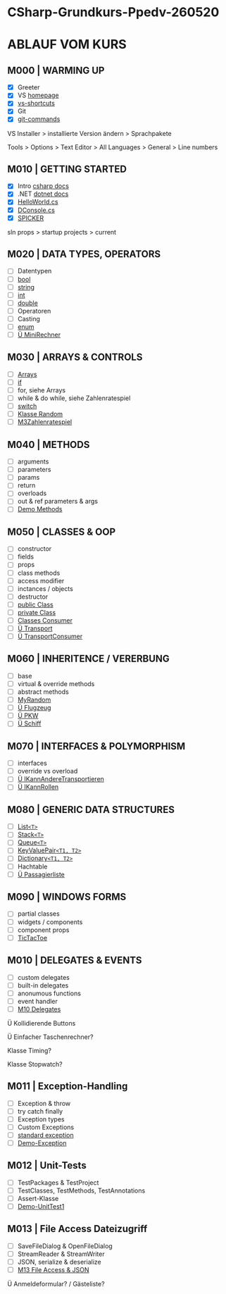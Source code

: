 ﻿# CSharp-Grundkurs-Ppedv-260520

# ABLAUF VOM KURS

## M000 | WARMING UP

- [x] Greeter
- [x] VS [homepage](https://visualstudio.microsoft.com/de/)
- [x] [vs-shortcuts](VS-SHORTCUTS.md)
- [x] Git
- [x] [git-commands](GIT-COMMANDS.md)

VS Installer > installierte Version ändern > Sprachpakete

Tools > Options > Text Editor > All Languages > General > Line numbers

## M010 | GETTING STARTED

- [x] Intro [csharp docs](https://docs.microsoft.com/de-de/dotnet/csharp/)
- [x] .NET [dotnet docs](https://docs.microsoft.com/de-de/dotnet/api/?view=netframework-4.8)
- [x] [HelloWorld.cs](M01HelloWorld/HelloWorld.cs)
- [x] [DConsole.cs](M01Demo-Console/DConsole.cs)
- [x] [SPICKER](CSHARP-CHEATSHEET.md)

sln props > startup projects > current

## M020 | DATA TYPES, OPERATORS

- [ ] Datentypen
- [ ] [bool](../CS-GK-VC-V/M2DataTypesLib/MyBool.cs)
- [ ] [string](../CS-GK-VC-V/M2DataTypesLib/MyString.cs)
- [ ] [int](../CS-GK-VC-V/M2DataTypesLib/MyInt.cs)
- [ ] [double](../CS-GK-VC-V/M2DataTypesLib/MyDouble.cs)
- [ ] Operatoren
- [ ] Casting
- [ ] [enum](../CS-GK-VC-V/M2DataTypesLib/MyEnum.cs)
- [ ] [Ü MiniRechner](../CS-GK-VC-V/M2MiniRechner/M2MiniRechner.cs)

## M030 | ARRAYS & CONTROLS

- [ ] [Arrays](../CS-GK-VC-V/M3ArrayNControls/MyArray.cs)
- [ ] [if](../CS-GK-VC-V/M3ArrayNControls/MyIf.cs)
- [ ] for, siehe Arrays
- [ ] while & do while, siehe Zahlenratespiel
- [ ] [switch](../CS-GK-VC-V/M3ArrayNControls/MySwitch.cs)
- [ ] [Klasse Random](../CS-GK-VC-V/M3ArrayNControls/MyRandom.cs)
- [ ] [M3Zahlenratespiel](../CS-GK-VC-V/M3Zahlenratespiel/M3Zahlenraten.cs)

## M040 | METHODS

- [ ] arguments
- [ ] parameters
- [ ] params
- [ ] return
- [ ] overloads
- [ ] out & ref parameters & args
- [ ] [Demo Methods](../CS-GK-VC-V/M4Methods/M4Methods.cs)

## M050 | CLASSES & OOP

- [ ] constructor
- [ ] fields
- [ ] props
- [ ] class methods
- [ ] access modifier
- [ ] inctances / objects
- [ ] destructor
- [ ] [public Class](../CS-GK-VC-V/M5Classes/Detail.cs) <!-- der bessere Name: MyClassWFields -->
- [ ] [private Class](../CS-GK-VC-V/M5Classes/Umrechnung.cs)
- [ ] [Classes Consumer](../CS-GK-VC-V/M5ClassesConsumer/M5ClassesConsumer.cs)
- [ ] [Ü Transport](../CS-GK-VC-V/M5Fuhrpark/Transport.cs)
- [ ] [Ü TransportConsumer](../CS-GK-VC-V/M5Fuhrpark/FuhrparkApp.cs)

## M060 | INHERITENCE / VERERBUNG

- [ ] base
- [ ] virtual & override methods
- [ ] abstract methods
- [ ] [MyRandom](../CS-GK-VC-V/M3Zahlenratespiel/MyRandomT.cs) <!-- *todo -->
- [ ] [Ü Flugzeug](../CS-GK-VC-V/M5Fuhrpark/Flugzeug.cs)
- [ ] [Ü PKW](../CS-GK-VC-V/M5Fuhrpark/PKW.cs)
- [ ] [Ü Schiff](../CS-GK-VC-V/M5Fuhrpark/Schiff.cs)

## M070 | INTERFACES & POLYMORPHISM

- [ ] interfaces
- [ ] override vs overload
- [ ] [Ü IKannAndereTransportieren](../CS-GK-VC-V/M5Fuhrpark/IKannAndereTransportieren.cs)
- [ ] [Ü IKannRollen](../CS-GK-VC-V/M5Fuhrpark/IKannRollen.cs)

## M080 | GENERIC DATA STRUCTURES

- [ ] [List`<T>`](../CS-GK-VC-V/M8GenericDataStructures/MyList.cs)
- [ ] [Stack`<T>`](../CS-GK-VC-V/M8GenericDataStructures/MyStack.cs)
- [ ] [Queue`<T>`](../CS-GK-VC-V/M8GenericDataStructures/MyQueue.cs)
- [ ] [KeyValuePair`<T1, T2>`](../CS-GK-VC-V/M8GenericDataStructures/MyKeyValuePair.cs)
- [ ] [Dictionary`<T1, T2>`](../CS-GK-VC-V/M8GenericDataStructures/MyDictionary.cs)
- [ ] Hachtable
- [ ] [Ü Passagierliste](../CS-GK-VC-V/M5Fuhrpark/FuhrparkApp.cs)

## M090 | WINDOWS FORMS

- [ ] partial classes
- [ ] widgets / components
- [ ] component props
- [ ] [TicTacToe](../CS-GK-VC-V/M9WinFormsTicTacToe/Program.cs)

## M010 | DELEGATES & EVENTS

- [ ] custom delegates
- [ ] built-in delegates
- [ ] anonumous functions
- [ ] event handler
- [ ] [M10 Delegates](../CS-GK-VC-V/M10Delegates/Program.cs)

Ü Kollidierende Buttons

Ü Einfacher Taschenrechner?

Klasse Timing?

Klasse Stopwatch?

## M011 | Exception-Handling​

- [ ] Exception & throw
- [ ] try catch finally
- [ ] Exception types
- [ ] Custom Exceptions
- [ ] [standard exception](https://docs.microsoft.com/de-de/dotnet/standard/design-guidelines/using-standard-exception-types)
- [ ] [Demo-Exception](../CS-GK-VC-V/M8GenericDataStructures/MyList.cs)

## M012 | Unit-Tests

- [ ] TestPackages & TestProject
- [ ] TestClasses, TestMethods, TestAnnotations
- [ ] Assert-Klasse
- [ ] [Demo-UnitTest1](../CS-GK-VC-V/Demo-UnitTests/UnitTest1.cs)

## M013 | File Access Dateizugriff​

- [ ] SaveFileDialog & OpenFileDialog
- [ ] StreamReader & StreamWriter
- [ ] JSON, serialize & deserialize 
- [ ] [M13 File Access & JSON](../CS-GK-VC-V/M13FileAccessNJson/M13FileAccApp.cs)

Ü Anmeldeformular? / Gästeliste?